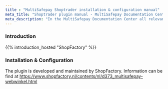 ```yaml
---
title : "MultiSafepay Shoptrader installation & configuration manual"
meta_title: "Shoptrader plugin manual - MultiSafepay Documentation Center"
meta_description: "In the MultiSafepay Documentation Center all relevant information regarding our Plugins and API. As well as Support pages for Payment Method, Tools and General Questions. You can also find the contact details of our Support Team and Integration Team."
---
```

### Introduction

{{% introduction_hosted "ShopFactory" %}}

### Installation & Configuration

The plugin is developed and maintained by ShopFactory.
Information can be find at https://www.shopfactory.nl/contents/nl/d373_multisafepay-webwinkel.html

